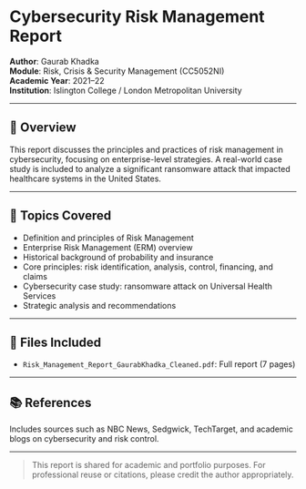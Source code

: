 # Cybersecurity Risk Management Report

**Author**: Gaurab Khadka  
**Module**: Risk, Crisis & Security Management (CC5052NI)  
**Academic Year**: 2021–22  
**Institution**: Islington College / London Metropolitan University  

---

## 🧠 Overview

This report discusses the principles and practices of risk management in cybersecurity, focusing on enterprise-level strategies. A real-world case study is included to analyze a significant ransomware attack that impacted healthcare systems in the United States.

---

## 📌 Topics Covered

- Definition and principles of Risk Management
- Enterprise Risk Management (ERM) overview
- Historical background of probability and insurance
- Core principles: risk identification, analysis, control, financing, and claims
- Cybersecurity case study: ransomware attack on Universal Health Services
- Strategic analysis and recommendations

---

## 📂 Files Included

- `Risk_Management_Report_GaurabKhadka_Cleaned.pdf`: Full report (7 pages)

---

## 📚 References

Includes sources such as NBC News, Sedgwick, TechTarget, and academic blogs on cybersecurity and risk control.

---

> This report is shared for academic and portfolio purposes. For professional reuse or citations, please credit the author appropriately.
